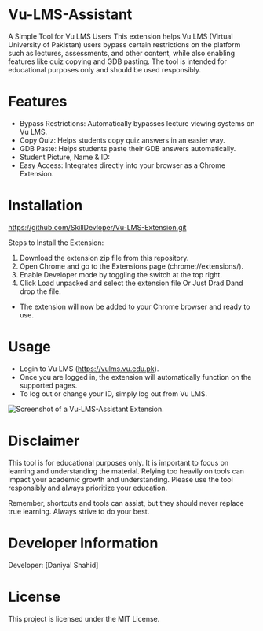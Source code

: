 # Vu-LMS-Assistant
A Simple Tool for Vu LMS Users  This extension helps Vu LMS (Virtual University of Pakistan) users bypass certain restrictions on the platform such as lectures, assessments, and other content, while also enabling features like quiz copying and GDB pasting. The tool is intended for educational purposes only and should be used responsibly.

# Features
- Bypass Restrictions: Automatically bypasses lecture viewing systems on Vu LMS.
- Copy Quiz: Helps students copy quiz answers in an easier way.
- GDB Paste: Helps students paste their GDB answers automatically.
- Student Picture, Name & ID: 
- Easy Access: Integrates directly into your browser as a Chrome Extension.
  
# Installation
https://github.com/SkillDevloper/Vu-LMS-Extension.git

Steps to Install the Extension:
1. Download the extension zip file from this repository.
2. Open Chrome and go to the Extensions page (chrome://extensions/).
3. Enable Developer mode by toggling the switch at the top right.
4. Click Load unpacked and select the extension file Or Just Drad Dand drop the file.
- The extension will now be added to your Chrome browser and ready to use.

# Usage

- Login to Vu LMS (https://vulms.vu.edu.pk).
- Once you are logged in, the extension will automatically function on the supported pages.
- To log out or change your ID, simply log out from Vu LMS.

![Screenshot of a Vu-LMS-Assistant Extension.](https://skilldevloper.github.io/Skill-Developer/Images/Courses%20Images/LMS%20Extention.jpg)

# Disclaimer
This tool is for educational purposes only. It is important to focus on learning and understanding the material. Relying too heavily on tools can impact your academic growth and understanding. Please use the tool responsibly and always prioritize your education.

Remember, shortcuts and tools can assist, but they should never replace true learning. Always strive to do your best.

# Developer Information
Developer: [Daniyal Shahid]

# License
This project is licensed under the MIT License.
